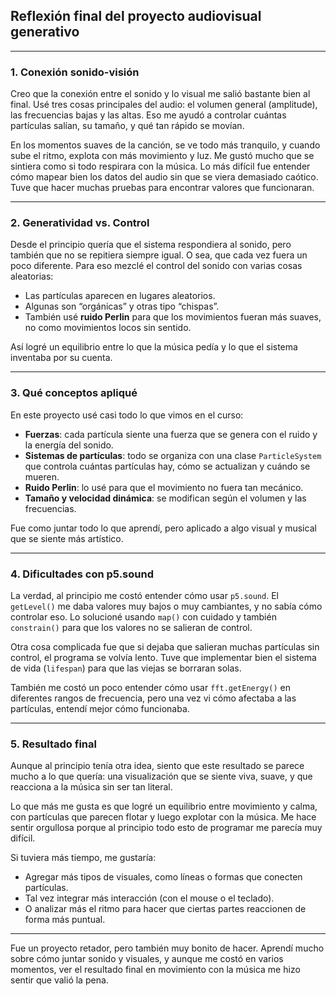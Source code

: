 ## Reflexión final del proyecto audiovisual generativo

---

### 1. Conexión sonido-visión

Creo que la conexión entre el sonido y lo visual me salió bastante bien al final. Usé tres cosas principales del audio: el volumen general (amplitude), las frecuencias bajas y las altas. Eso me ayudó a controlar cuántas partículas salían, su tamaño, y qué tan rápido se movían.

En los momentos suaves de la canción, se ve todo más tranquilo, y cuando sube el ritmo, explota con más movimiento y luz. Me gustó mucho que se sintiera como si todo respirara con la música.
Lo más difícil fue entender cómo mapear bien los datos del audio sin que se viera demasiado caótico. Tuve que hacer muchas pruebas para encontrar valores que funcionaran.

---

### 2. Generatividad vs. Control

Desde el principio quería que el sistema respondiera al sonido, pero también que no se repitiera siempre igual. O sea, que cada vez fuera un poco diferente. Para eso mezclé el control del sonido con varias cosas aleatorias:

* Las partículas aparecen en lugares aleatorios.
* Algunas son “orgánicas” y otras tipo “chispas”.
* También usé **ruido Perlin** para que los movimientos fueran más suaves, no como movimientos locos sin sentido.

Así logré un equilibrio entre lo que la música pedía y lo que el sistema inventaba por su cuenta.

---

### 3. Qué conceptos apliqué

En este proyecto usé casi todo lo que vimos en el curso:

* **Fuerzas**: cada partícula siente una fuerza que se genera con el ruido y la energía del sonido.
* **Sistemas de partículas**: todo se organiza con una clase `ParticleSystem` que controla cuántas partículas hay, cómo se actualizan y cuándo se mueren.
* **Ruido Perlin**: lo usé para que el movimiento no fuera tan mecánico.
* **Tamaño y velocidad dinámica**: se modifican según el volumen y las frecuencias.

Fue como juntar todo lo que aprendí, pero aplicado a algo visual y musical que se siente más artístico.

---

### 4. Dificultades con p5.sound

La verdad, al principio me costó entender cómo usar `p5.sound`. El `getLevel()` me daba valores muy bajos o muy cambiantes, y no sabía cómo controlar eso. Lo solucioné usando `map()` con cuidado y también `constrain()` para que los valores no se salieran de control.

Otra cosa complicada fue que si dejaba que salieran muchas partículas sin control, el programa se volvía lento. Tuve que implementar bien el sistema de vida (`lifespan`) para que las viejas se borraran solas.

También me costó un poco entender cómo usar `fft.getEnergy()` en diferentes rangos de frecuencia, pero una vez vi cómo afectaba a las partículas, entendí mejor cómo funcionaba.

---

### 5. Resultado final

Aunque al principio tenía otra idea, siento que este resultado se parece mucho a lo que quería: una visualización que se siente viva, suave, y que reacciona a la música sin ser tan literal.

Lo que más me gusta es que logré un equilibrio entre movimiento y calma, con partículas que parecen flotar y luego explotar con la música. Me hace sentir orgullosa porque al principio todo esto de programar me parecía muy difícil.

Si tuviera más tiempo, me gustaría:

* Agregar más tipos de visuales, como líneas o formas que conecten partículas.
* Tal vez integrar más interacción (con el mouse o el teclado).
* O analizar más el ritmo para hacer que ciertas partes reaccionen de forma más puntual.

---

Fue un proyecto retador, pero también muy bonito de hacer. Aprendí mucho sobre cómo juntar sonido y visuales, y aunque me costó en varios momentos, ver el resultado final en movimiento con la música me hizo sentir que valió la pena.

